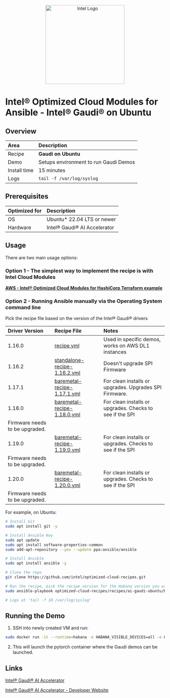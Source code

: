 <p align="center">
  <img src="https://github.com/intel/optimized-cloud-recipes/blob/main/images/logo-classicblue-800px.png?raw=true" alt="Intel Logo" width="250"/>
</p>

# Intel® Optimized Cloud Modules for Ansible  - Intel® Gaudi® on Ubuntu

## Overview

| Area   | Description                                                 |
| :----- | :---------------------------------------------------------- |
| Recipe | **Gaudi on Ubuntu** |
Demo | Setups environment to run Gaudi Demos |  [LINK](TBD)
| Install time | 15 minutes |
| Logs | `tail -f /var/log/syslog`|

## Prerequisites

| Optimized for | Description                              |
| :------------ | :--------------------------------------- |
| OS            | Ubuntu* 22.04 LTS or newer               |
| Hardware      | Intel® Gaudi® AI Accelerator |

## Usage

There are two main usage options:

### Option 1 - The simplest way to implement the recipe is with Intel Cloud Modules

[**AWS - Intel® Optimized Cloud Modules for HashiCorp Terraform example**](https://github.com/intel/terraform-intel-aws-vm/tree/main/examples/gen-ai-gaudi-demo)

### Option 2 - Running Ansible manually via the Operating System command line

Pick the recipe file based on the version of the Intel® Gaudi® drivers

| Driver Version | Recipe File | Notes |
| :------------- | :---------- | :---- |
| 1.16.0         | [recipe.yml](recipe.yml)| Used in specific demos, works on AWS DL1 instances |
| 1.16.2         | [standalone-recipe-1.16.2.yml](standalone-recipe-1.16.2.yml)| Doesn't upgrade SPI Firmware |
| 1.17.1         | [baremetal-recipe-1.17.1.yml](baremetal-recipe-1.17.1.yml)| For clean installs or upgrades. Upgrades SPI Firmware.|
| 1.18.0         | [baremetal-recipe-1.18.0.yml](baremetal-recipe-1.18.0.yml)| For clean installs or upgrades. Checks to see if the SPI 
Firmware needs to be upgraded. | 
| 1.19.0         | [baremetal-recipe-1.19.0.yml](baremetal-recipe-1.19.0.yml)| For clean installs or upgrades. Checks to see if the SPI 
Firmware needs to be upgraded. | 
| 1.20.0         | [baremetal-recipe-1.20.0.yml](baremetal-recipe-1.20.0.yml)| For clean installs or upgrades. Checks to see if the SPI 
Firmware needs to be upgraded. | 

For example, on Ubuntu:

```bash
# Install Git 
sudo apt install git -y

# Install Ansible Key
sudo apt update
sudo apt install software-properties-common
sudo add-apt-repository --yes --update ppa:ansible/ansible

# Install Ansible
sudo apt install ansible -y

# Clone the repo
git clone https://github.com/intel/optimized-cloud-recipes.git 

# Run the recipe, pick the recipe version for the Habana version you want
sudo ansible-playbook optimized-cloud-recipes/recipes/ai-gaudi-ubuntu/baremetal-recipe-1.20.0.yml

# Logs at 'tail -f 10 /var/log/syslog'
```

## Running the Demo

1. SSH into newly created VM and run:

```bash
sudo docker run -it --runtime=habana -e HABANA_VISIBLE_DEVICES=all -e OMPI_MCA_btl_vader_single_copy_mechanism=none --cap-add=sys_nice --net=host --ipc=host vault.habana.ai/gaudi-docker/1.19.0/ubuntu22.04/habanalabs/pytorch-installer-2.5.1:latest
```

2. This will launch the pytorch container where the Gaudi demos can be launched.

## Links

[Intel® Gaudi® AI Accelerator](https://www.intel.com/content/www/us/en/products/details/processors/ai-accelerators/gaudi-overview.html)

[Intel® Gaudi® AI Accelerator - Developer Website](https://developer.habana.ai/)
